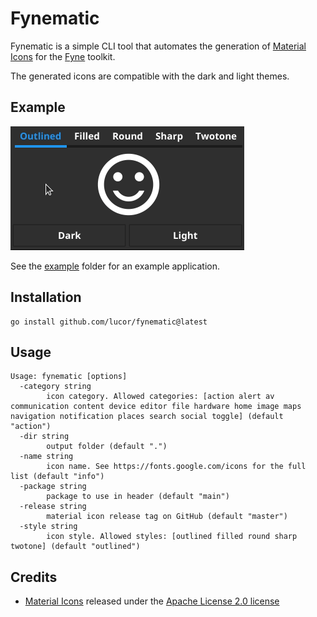 # Fynematic

Fynematic is a simple CLI tool that automates the generation of [Material Icons](https://fonts.google.com/icons) for the [Fyne](https://fyne.io/) toolkit. 

The generated icons are compatible with the dark and light themes.

## Example

<img alt="example" src="img/example.gif" width="374px" />

See the [example](/example) folder for an example application.

## Installation

```
go install github.com/lucor/fynematic@latest
```

## Usage

```
Usage: fynematic [options]
  -category string
    	icon category. Allowed categories: [action alert av communication content device editor file hardware home image maps navigation notification places search social toggle] (default "action")
  -dir string
    	output folder (default ".")
  -name string
    	icon name. See https://fonts.google.com/icons for the full list (default "info")
  -package string
    	package to use in header (default "main")
  -release string
    	material icon release tag on GitHub (default "master")
  -style string
    	icon style. Allowed styles: [outlined filled round sharp twotone] (default "outlined")
```

## Credits

- [Material Icons](https://github.com/google/material-design-icons) released under the [Apache License 2.0 license](https://github.com/google/material-design-icons/blob/master/LICENSE)
